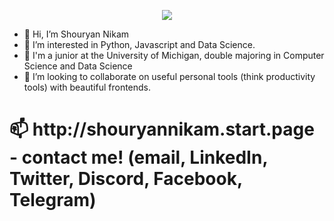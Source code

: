 <p align="center">
  <img src="https://media.giphy.com/media/XF4fF4B0l4UQFHAKXz/giphy.gif">
<!--   <img src="https://media.giphy.com/media/lY8Z4gVMYbdoQP2Nz7/giphy.gif"> -->
</p>



- 👋 Hi, I’m Shouryan Nikam
- 👀 I’m interested in Python, Javascript and Data Science.
- 🌱 I'm a junior at the University of Michigan, double majoring in Computer Science and Data Science
- 💞️ I’m looking to collaborate on useful personal tools (think productivity tools) with beautiful frontends.
<h1>
📫 http://shouryannikam.start.page - contact me! (email, LinkedIn, Twitter, Discord, Facebook, Telegram)
</h1>
